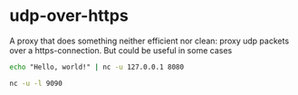 # udp-over-https

A proxy that does something neither efficient nor clean: proxy udp packets over a https-connection. But could be useful in some cases

```cmd
echo "Hello, world!" | nc -u 127.0.0.1 8080

nc -u -l 9090
```
